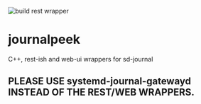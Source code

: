 ![build rest wrapper](https://github.com/unaPoloGTIc/journalpeek/workflows/build%20rest%20wrapper/badge.svg)

# journalpeek
C++, rest-ish and web-ui wrappers for sd-journal

## PLEASE USE systemd-journal-gatewayd INSTEAD OF THE REST/WEB WRAPPERS.

